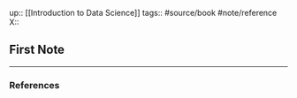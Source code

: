 up:: [[Introduction to Data Science]]
tags:: #source/book #note/reference
X:: 

## First Note



---
### References

